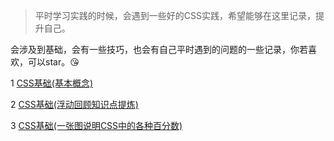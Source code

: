 > 平时学习实践的时候，会遇到一些好的CSS实践，希望能够在这里记录，提升自己。


会涉及到基础，会有一些技巧，也会有自己平时遇到的问题的一些记录，你若喜欢，可以star。😘

1 [CSS基础(基本概念)](https://github.com/sxzy/myCSS/issues/2)

2 [CSS基础(浮动回顾知识点提炼)](https://github.com/sxzy/myCSS/issues/3)

3 [CSS基础(一张图说明CSS中的各种百分数)](https://github.com/sxzy/myCSS/issues/4)
